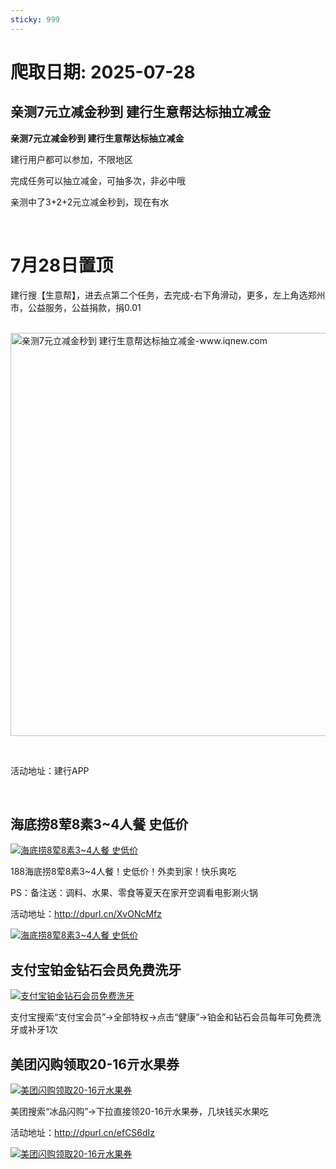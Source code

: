 ```yaml
---
sticky: 999
---
```

# 爬取日期: 2025-07-28
## 亲测7元立减金秒到 建行生意帮达标抽立减金

<p><strong>亲测7元立减金秒到 建行生意帮达标抽立减金</strong></p>
<p>建行用户都可以参加，不限地区</p>
<p>完成任务可以抽立减金，可抽多次，非必中哦</p>
<p>亲测中了3+2+2元立减金秒到，现在有水</p>
<p>&nbsp;</p>
<h1>7月28日置顶</h1>
<p>建行搜【生意帮】，进去点第二个任务，去完成-右下角滑动，更多，左上角选郑州市，公益服务，公益捐款，捐0.01<br>&nbsp;</p>
<p><img alt="亲测7元立减金秒到 建行生意帮达标抽立减金-www.iqnew.com" src="https://image.smallfawn.work/?url=https://img.iqnew.com/d/file/p/2024/10/28/212f9e7f259784473fb8610e69b89977.jpg" style="width: 645px; *//* height: 711px;" referrerpolicy="no-referrer"></p>
<p>&nbsp;</p>
<p>活动地址：建行APP</p><br>
                    
                    
                

## 海底捞8荤8素3~4人餐 史低价
<p>
    <a rel="nofollow" target="_blank" href="https://www.qqhjy6.xyz/caiji/data/images/2025-07-27/5348054acee07d64ef8b36bee24ed3fa.png"><img src="https://image.smallfawn.work/?url=https://www.qqhjy6.xyz/caiji/data/images/2025-07-27/5348054acee07d64ef8b36bee24ed3fa.png" title="海底捞8荤8素3~4人餐 史低价 " alt="海底捞8荤8素3~4人餐 史低价 " referrerpolicy="no-referrer"></a> 
</p>
<p>
    188海底捞8荤8素3~4人餐！史低价！外卖到家！快乐爽吃
</p>
<p>
    PS：备注送：调料、水果、零食等夏天在家开空调看电影涮火锅
</p>
<p>
    活动地址：<a rel="nofollow" target="_blank" href="http://dpurl.cn/XvONcMfz">http://dpurl.cn/XvONcMfz</a> 
</p>
<p>
    <a rel="nofollow" target="_blank" href="https://www.qqhjy6.xyz/caiji/data/images/2025-07-27/85d90949d4aca3913bda8f76fb22c92e.png"><img src="https://image.smallfawn.work/?url=https://www.qqhjy6.xyz/caiji/data/images/2025-07-27/85d90949d4aca3913bda8f76fb22c92e.png" title="海底捞8荤8素3~4人餐 史低价 " alt="海底捞8荤8素3~4人餐 史低价 " referrerpolicy="no-referrer"></a> 
</p>

## 支付宝铂金钻石会员免费洗牙
<p>
    <a rel="nofollow" target="_blank" href="https://www.qqhjy6.xyz/caiji/data/images/2025-07-27/4e067d61a7db0a02a3293328469d0395.jpg"><img src="https://image.smallfawn.work/?url=https://www.qqhjy6.xyz/caiji/data/images/2025-07-27/4e067d61a7db0a02a3293328469d0395.jpg" title="支付宝铂金钻石会员免费洗牙 " alt="支付宝铂金钻石会员免费洗牙 " referrerpolicy="no-referrer"></a> 
</p>
<p>
    支付宝搜索“支付宝会员”-&gt;全部特权-&gt;点击“健康”-&gt;铂金和钻石会员每年可免费洗牙或补牙1次
</p>

## 美团闪购领取20-16亓水果券
<p>
    <a rel="nofollow" target="_blank" href="https://www.qqhjy6.xyz/caiji/data/images/2025-07-27/98635f905d3f544d9a4c8d623b4d0cc6.jpg"><img src="https://image.smallfawn.work/?url=https://www.qqhjy6.xyz/caiji/data/images/2025-07-27/98635f905d3f544d9a4c8d623b4d0cc6.jpg" title="美团闪购领取20-16亓水果券 " alt="美团闪购领取20-16亓水果券 " referrerpolicy="no-referrer"></a> 
</p>
<p>
    美团搜索“冰品闪购”-&gt;下拉直接领20-16亓水果券，几块钱买水果吃
</p>
<p>
    活动地址：<a rel="nofollow" target="_blank" href="http://dpurl.cn/efCS6dIz">http://dpurl.cn/efCS6dIz</a> 
</p>
<p>
    <a rel="nofollow" target="_blank" href="https://www.qqhjy6.xyz/caiji/data/images/2025-07-27/309d7d13ecc879f0cb0956b318301f82.png"><img src="https://image.smallfawn.work/?url=https://www.qqhjy6.xyz/caiji/data/images/2025-07-27/309d7d13ecc879f0cb0956b318301f82.png" title="美团闪购领取20-16亓水果券 " alt="美团闪购领取20-16亓水果券 " referrerpolicy="no-referrer"></a> 
</p>

